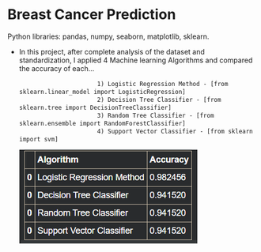 # Breast Cancer Prediction

Python libraries: pandas, numpy, seaborn, matplotlib, sklearn.

* In this project, after complete analysis of the dataset and standardization, I applied 4 Machine learning Algorithms and compared the accuracy of each...
                            
                            1) Logistic Regression Method - [from sklearn.linear_model import LogisticRegression]
                            2) Decision Tree Classifier - [from sklearn.tree import DecisionTreeClassifier]
                            3) Random Tree Classifier - [from sklearn.ensemble import RandomForestClassifier]
                            4) Support Vector Classifier - [from sklearn import svm]
        
  
 
                          
     ![Table](https://github.com/erkushagra/breast_cancer_prediction/blob/main/bcpsnap.PNG)
                            
                            
